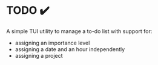# TODO :heavy_check_mark:

A simple TUI utility to manage a to-do list with support for:
- assigning an importance level
- assigning a date and an hour independently
- assigning a project


